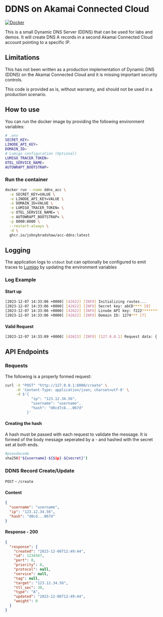 # DDNS on Akamai Connected Cloud

[![Docker](https://github.com/johnybradshaw/acc-ddns/actions/workflows/docker-publish.yml/badge.svg)](https://github.com/johnybradshaw/acc-ddns/actions/workflows/docker-publish.yml)

This is a small Dynamic DNS Server (DDNS) that can be used for labs and demos. It will create DNS A records in a second Akamai Connected Cloud account pointing to a specific IP.

## Limitations

This has not been written as a production implementation of Dynamic DNS (DDNS) on the Akamai Connected Cloud and it is missing important security controls.

This code is provided as is, without warranty, and should not be used in a production scenario.

## How to use

You can run the docker image by providing the following environment variables:

```bash
# .env
SECRET_KEY=
LINODE_API_KEY=
DOMAIN_ID=
# Lumigo configuration (Optional)
LUMIGO_TRACER_TOKEN=
OTEL_SERVICE_NAME=
AUTOWRAPT_BOOTSTRAP=
```

### Run the container

```bash
docker run --name ddns_acc \
  -e SECRET_KEY=VALUE \
  -e LINODE_API_KEY=VALUE \
  -e DOMAIN_ID=VALUE \
  -e LUMIGO_TRACER_TOKEN= \
  -e OTEL_SERVICE_NAME= \
  -e AUTOWRAPT_BOOTSTRAP= \
  -p 8000:8000 \
  --restart-always \
  -d \
  ghcr.io/johnybradshaw/acc-ddns:latest
```

## Logging

The application logs to `stdout` but can optionally be configured to emit traces to [Lumigo](https://platform.lumigo.io/) by updating the environment variables

### Log Example

#### Start up

```bash
[2023-12-07 14:33:06 +0000] [42622] [INFO] Initializing routes...
[2023-12-07 14:33:06 +0000] [42622] [INFO] Secret key: abCD**** [8]
[2023-12-07 14:33:06 +0000] [42622] [INFO] Linode API key: f222************************************************************ [64]
[2023-12-07 14:33:06 +0000] [42622] [INFO] Domain ID: 1274*** [7]
```

#### Valid Request

```bash
[2023-12-07 14:33:09 +0000] [42623] [INFO] [127.0.0.1] Request data: {'username': 'username', 'ip': '123.12.34.56'}
```

## API Endpoints

### Requests

The following is a properly formed request:

```bash
curl -X "POST" "http://127.0.0.1:8000/create" \
     -H 'Content-Type: application/json; charset=utf-8' \
     -d $'{
            "ip": "123.12.34.56",
            "username": "username",
            "hash": "d0cd7c6...067d"
          }'
```

#### Creating the hash

A hash must be passed with each request to validate the message. It is formed of the body message seperated by a - and hashed with the secret set at both ends.

```bash
#pseudocode
sha256("${username}-${$ip}-${secret}")
```

### DDNS Record Create/Update

`POST` - `/create`

#### Content

```json
{
  "username": "username",
  "ip": "123.12.34.56",
  "hash": "d0cd...067d"
}
```

#### Response - 200

```json
{
  "response": {
    "created": "2023-12-06T12:49:44",
    "id": 1234567,
    "port": 0,
    "priority": 0,
    "protocol": null,
    "service": null,
    "tag": null,
    "target": "123.12.34.56",
    "ttl_sec": 30,
    "type": "A",
    "updated": "2023-12-06T12:49:44",
    "weight": 0
  }
}
```

